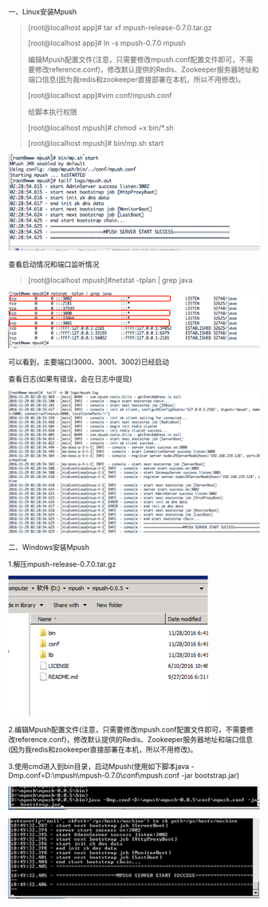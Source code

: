 一、Linux安装Mpush

> \[root@localhost app\]\# tar xf mpush-release-0.7.0.tar.gz
> 
> \[root@localhost app\]\# ln -s mpush-0.7.0 mpush
> 
> 编辑Mpush配置文件\(注意，只需要修改mpush.conf配置文件即可，不需要修改reference.conf\)，修改默认提供的Redis、Zookeeper服务器地址和端口信息\(因为我redis和zookeeper直接部署在本机，所以不用修改\)。
> 
> \[root@localhost app\]\#vim conf\/mpush.conf
> 
> 给脚本执行权限
> 
> \[root@localhost mpush\]\# chmod +x bin\/\*.sh
> 
> \[root@localhost mpush\]\# bin\/mp.sh start

![](/assets/mpush01.png)

查看启动情况和端口监听情况

> \[root@localhost mpush\]\#netstat -tplan \| grep java

![](/assets/mpush02.png)

可以看到，主要端口\(3000、3001、3002\)已经启动

查看日志\(如果有错误，会在日志中提现\)

![](/assets/mpush03.png)

二、Windows安装Mpush

1.解压mpush-release-0.7.0.tar.gz

![](/assets/mpush04.png)

2.编辑Mpush配置文件\(注意，只需要修改mpush.conf配置文件即可，不需要修改reference.conf\)，修改默认提供的Redis、Zookeeper服务器地址和端口信息\(因为我redis和zookeeper直接部署在本机，所以不用修改\)。

3.使用cmd进入到bin目录，启动Mpush\(使用如下脚本java -Dmp.conf=D:\mpush\mpush-0.7.0\conf\mpush.conf -jar bootstrap.jar\)

![](/assets/mpush05.png)

![](/assets/mpush06.png)

